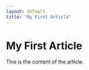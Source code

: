 ```yaml
---
layout: default
title: "My First Article"
---
```

# My First Article
This is the content of the article.